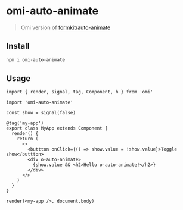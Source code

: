 # omi-auto-animate

> Omi version of [formkit/auto-animate](https://github.com/formkit/auto-animate)

## Install

```bash
npm i omi-auto-animate
```


## Usage

```tsx
import { render, signal, tag, Component, h } from 'omi'

import 'omi-auto-animate'

const show = signal(false)

@tag('my-app')
export class MyApp extends Component {
  render() {
    return (
      <>
        <buttton onClick={() => show.value = !show.value}>Toggle show</buttton>
        <div o-auto-animate>
          {show.value && <h2>Hello o-auto-animate!</h2>}
        </div>
      </>
    )
  }
}

render(<my-app />, document.body)
```